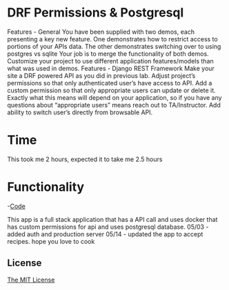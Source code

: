# DRF Permissions & Postgresql


Features - General
You have been supplied with two demos, each presenting a key new feature.
One demonstrates how to restrict access to portions of your APIs data.
The other demonstrates switching over to using postgres vs sqlite
Your job is to merge the functionality of both demos.
Customize your project to use different application features/models than what was used in demos.
Features - Django REST Framework
Make your site a DRF powered API as you did in previous lab.
Adjust project’s permissions so that only authenticated user’s have access to API.
Add a custom permission so that only appropriate users can update or delete it.
Exactly what this means will depend on your application, so if you have any questions about “appropriate users” means reach out to TA/Instructor.
Add ability to switch user’s directly from browsable API.


# Time 

This took me 2 hours, expected it to take me 2.5 hours 


# Functionality 

-[Code](https://github.com/houseofpython/drf-postgres/tree/77e035819601fa83c005822e6576d1793694c235/thing)

This app is a full stack application that has a API call and uses docker that has custom permissions for api and uses postgresql database. 
05/03 - added auth and production server 
05/14 - updated the app to accept recipes. hope you love to cook 

## License

[The MIT License](LICENSE)
